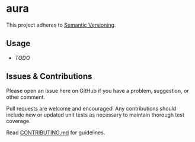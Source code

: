 # aura

This project adheres to [Semantic Versioning](https://semver.org).

## Usage

* *TODO*


## Issues & Contributions

Please open an issue here on GitHub if you have a problem, suggestion, or other comment.

Pull requests are welcome and encouraged! Any contributions should include new or updated unit tests as necessary to maintain thorough test coverage.

Read [CONTRIBUTING.md](CONTRIBUTING.md) for guidelines.